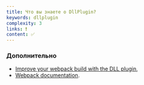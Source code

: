 ```yaml
---
title: Что вы знаете о DllPlugin?
keywords: dllplugin
complexity: 3
links: ❗
content: ✅
---
```


### Дополнительно
- [Improve your webpack build with the DLL plugin](https://blog.logrocket.com/speed-up-your-webpack-build-with-the-dll-plugin/),
- [Webpack documentation](https://webpack.js.org/plugins/dll-plugin/).